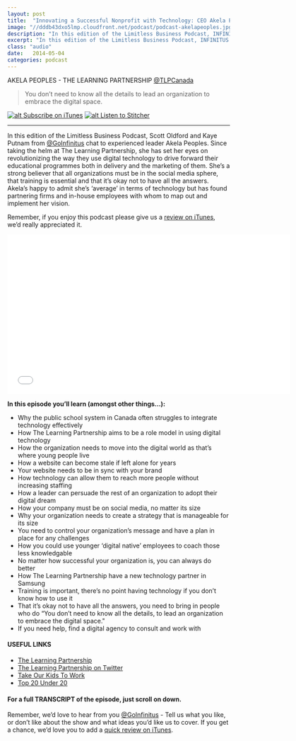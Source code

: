```yaml
---
layout: post
title:  "Innovating a Successful Nonprofit with Technology: CEO Akela Peoples"
image: "//dddb43dxo5lmp.cloudfront.net/podcast/podcast-akelapeoples.jpg"
description: "In this edition of the Limitless Business Podcast, INFINITUS chat to experienced leader Akela Peoples. Since taking the helm at The Learning Partnership, she has set her eyes on revolutionizing the way they use digital technology to drive forward their educational programmes both in delivery and the marketing of them. She’s a strong believer that all organizations must be in the social media sphere, that training is essential and that it’s okay not to have all the answers. Akela’s happy to admit she’s ‘average’ in terms of technology but has found partnering firms and in-house employees with whom to map out and implement her vision." 
excerpt: "In this edition of the Limitless Business Podcast, INFINITUS chat to experienced leader Akela Peoples."
class: "audio"
date:   2014-05-04
categories: podcast
---
```


AKELA PEOPLES - THE LEARNING PARTNERSHIP [@TLPCanada](http://twitter.com/tlpcanada)

>You don’t need to know all the details to lead an organization to embrace the digital space.

[![alt Subscribe on iTunes](//dddb43dxo5lmp.cloudfront.net/podcast/Subscribe_on_iTunes_Badge_US-UK_110x40_0824.png "Subscribe on iTunes")](https://itunes.apple.com/us/podcast/innovating-successful-nonprofit/id873320660?i=309694903&mt=2)
[![alt Listen to Stitcher](//cloudfront.assets.stitcher.com/promo.assets/stitcher-banner-120x90.jpg "Listen to Stitcher")](http://www.stitcher.com/s?eid=33754159&refid=stpr)

*****

In this edition of the Limitless Business Podcast, Scott Oldford and Kaye Putnam from [@GoInfinitus](http://twitter.com/goinfinitus) chat to experienced leader Akela Peoples. Since taking the helm at The Learning Partnership, she has set her eyes on revolutionizing the way they use digital technology to drive forward their educational programmes both in delivery and the marketing of them. She’s a strong believer that all organizations must be in the social media sphere, that training is essential and that it’s okay not to have all the answers. Akela’s happy to admit she’s ‘average’ in terms of technology but has found partnering firms and in-house employees with whom to map out and implement her vision.

Remember, if you enjoy this podcast please give us a [review on iTunes](https://itunes.apple.com/us/podcast/limitless-business-podcast/id873320660?mt=2), we’d really appreciated it.

<iframe style="border: none" src="//html5-player.libsyn.com/embed/episode/id/2814554/height/360/width/640/theme/standard/direction/no/autoplay/no/autonext/no/thumbnail/yes/preload/no/no_addthis/no/" height="360" width="640" scrolling="no"  allowfullscreen webkitallowfullscreen mozallowfullscreen oallowfullscreen msallowfullscreen></iframe>


**In this episode you’ll learn (amongst other things…):**
  
- Why the public school system in Canada often struggles to integrate technology effectively
- How The Learning Partnership aims to be a role model in using digital technology
- How the organization needs to move into the digital world as that’s where young people live
- How a website can become stale if left alone for years
- Your website needs to be in sync with your brand
- How technology can allow them to reach more people without increasing staffing
- How a leader can persuade the rest of an organization to adopt their digital dream
- How your company must be on social media, no matter its size
- Why your organization needs to create a strategy that is manageable for its size
- You need to control your organization’s message and have a plan in place for any challenges
- How you could use younger ‘digital native’ employees to coach those less knowledgable
- No matter how successful your organization is, you can always do better
- How The Learning Partnership have a new technology partner in Samsung
- Training is important, there’s no point having technology if you don’t know how to use it
- That it’s okay not to have all the answers, you need to bring in people who do “You don’t need to know all the details, to lead an organization to embrace the digital space."
- If you need help, find a digital agency to consult and work with



#### USEFUL LINKS
- [The Learning Partnership](http://www.thelearningpartnership.ca)
- [The Learning Partnership on Twitter](http://www.twitter.com/TLPCanada)
- [Take Our Kids To Work](http://www.thelearningpartnership.ca/what-we-do/student-programs/take-our-kids-to-work)
- [Top 20 Under 20](http://www.top20under20.ca)
 
#### For a full TRANSCRIPT of the episode, just scroll on down.
 
Remember, we’d love to hear from you [@GoInfinitus](http://twitter.com/goinfinitus) - Tell us what you like, or don’t like about the show and what ideas you’d like us to cover. If you get a chance, we’d love you to add a [quick review on iTunes](https://itunes.apple.com/us/podcast/limitless-business-podcast/id873320660?mt=2).
